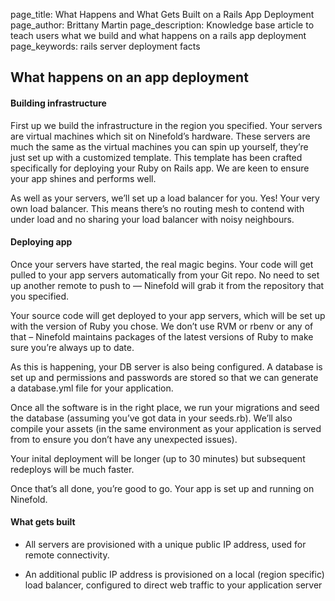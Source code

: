 page_title: What Happens and What Gets Built on a Rails App Deployment
page_author: Brittany Martin
page_description: Knowledge base article to teach users what we build and what happens on a rails app deployment
page_keywords: rails server deployment facts  

## What happens on an app deployment

#### Building infrastructure

First up we build the infrastructure in the region you specified. Your servers are virtual machines which sit on Ninefold’s hardware. These servers are much the same as the virtual machines you can spin up yourself, they’re just set up with a customized template. This template has been crafted specifically for deploying your Ruby on Rails app. We are keen to ensure your app shines and performs well.

As well as your servers, we’ll set up a load balancer for you. Yes! Your very own load balancer. This means there’s no routing mesh to contend with under load and no sharing your load balancer with noisy neighbours.

#### Deploying app

Once your servers have started, the real magic begins. Your code will get pulled to your app servers automatically from your Git repo. No need to set up another remote to push to — Ninefold will grab it from the repository that you specified.

Your source code will get deployed to your app servers, which will be set up with the version of Ruby you chose. We don’t use RVM or rbenv or any of that – Ninefold maintains packages of the latest versions of Ruby to make sure you’re always up to date.

As this is happening, your DB server is also being configured. A database is set up and permissions and passwords are stored so that we can generate a database.yml file for your application.

Once all the software is in the right place, we run your migrations and seed the database (assuming you’ve got data in your seeds.rb). We’ll also compile your assets (in the same environment as your application is served from to ensure you don’t have any unexpected issues).

Your inital deployment will be longer (up to 30 minutes) but subsequent redeploys will be much faster.

Once that’s all done, you’re good to go. Your app is set up and running on Ninefold.

#### What gets built

* All servers are provisioned with a unique public IP address, used for remote connectivity.

* An additional public IP address is provisioned on a local (region specific) load balancer, configured to direct web traffic to your application server
